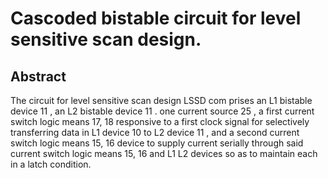 # Cascoded bistable circuit for level sensitive scan design.

## Abstract
The circuit for level sensitive scan design LSSD com prises an L1 bistable device 11 , an L2 bistable device 11 . one current source 25 , a first current switch logic means 17, 18 responsive to a first clock signal for selectively transferring data in L1 device 10 to L2 device 11 , and a second current switch logic means 15, 16 device to supply current serially through said current switch logic means 15, 16 and L1 L2 devices so as to maintain each in a latch condition.